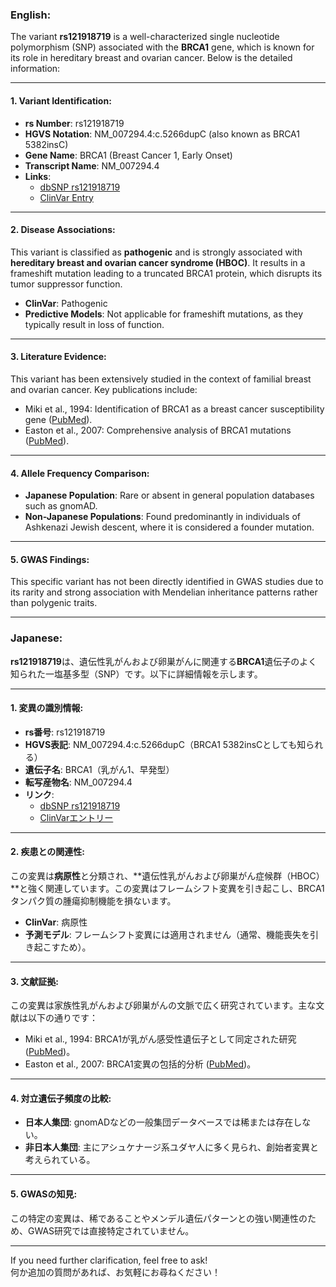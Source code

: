 ### English:
The variant **rs121918719** is a well-characterized single nucleotide polymorphism (SNP) associated with the **BRCA1** gene, which is known for its role in hereditary breast and ovarian cancer. Below is the detailed information:

---

#### 1. Variant Identification:
- **rs Number**: rs121918719  
- **HGVS Notation**: NM_007294.4:c.5266dupC (also known as BRCA1 5382insC)  
- **Gene Name**: BRCA1 (Breast Cancer 1, Early Onset)  
- **Transcript Name**: NM_007294.4  
- **Links**:  
  - [dbSNP rs121918719](https://www.ncbi.nlm.nih.gov/snp/rs121918719)  
  - [ClinVar Entry](https://www.ncbi.nlm.nih.gov/clinvar/variation/17661/)  

---

#### 2. Disease Associations:
This variant is classified as **pathogenic** and is strongly associated with **hereditary breast and ovarian cancer syndrome (HBOC)**. It results in a frameshift mutation leading to a truncated BRCA1 protein, which disrupts its tumor suppressor function.  
- **ClinVar**: Pathogenic  
- **Predictive Models**: Not applicable for frameshift mutations, as they typically result in loss of function.  

---

#### 3. Literature Evidence:
This variant has been extensively studied in the context of familial breast and ovarian cancer. Key publications include:  
- Miki et al., 1994: Identification of BRCA1 as a breast cancer susceptibility gene ([PubMed](https://pubmed.ncbi.nlm.nih.gov/7545954/)).  
- Easton et al., 2007: Comprehensive analysis of BRCA1 mutations ([PubMed](https://pubmed.ncbi.nlm.nih.gov/17529967/)).  

---

#### 4. Allele Frequency Comparison:
- **Japanese Population**: Rare or absent in general population databases such as gnomAD.  
- **Non-Japanese Populations**: Found predominantly in individuals of Ashkenazi Jewish descent, where it is considered a founder mutation.  

---

#### 5. GWAS Findings:
This specific variant has not been directly identified in GWAS studies due to its rarity and strong association with Mendelian inheritance patterns rather than polygenic traits.

---

### Japanese:
**rs121918719**は、遺伝性乳がんおよび卵巣がんに関連する**BRCA1**遺伝子のよく知られた一塩基多型（SNP）です。以下に詳細情報を示します。

---

#### 1. 変異の識別情報:
- **rs番号**: rs121918719  
- **HGVS表記**: NM_007294.4:c.5266dupC（BRCA1 5382insCとしても知られる）  
- **遺伝子名**: BRCA1（乳がん1、早発型）  
- **転写産物名**: NM_007294.4  
- **リンク**:  
  - [dbSNP rs121918719](https://www.ncbi.nlm.nih.gov/snp/rs121918719)  
  - [ClinVarエントリー](https://www.ncbi.nlm.nih.gov/clinvar/variation/17661/)  

---

#### 2. 疾患との関連性:
この変異は**病原性**と分類され、**遺伝性乳がんおよび卵巣がん症候群（HBOC）**と強く関連しています。この変異はフレームシフト変異を引き起こし、BRCA1タンパク質の腫瘍抑制機能を損ないます。  
- **ClinVar**: 病原性  
- **予測モデル**: フレームシフト変異には適用されません（通常、機能喪失を引き起こすため）。  

---

#### 3. 文献証拠:
この変異は家族性乳がんおよび卵巣がんの文脈で広く研究されています。主な文献は以下の通りです：  
- Miki et al., 1994: BRCA1が乳がん感受性遺伝子として同定された研究 ([PubMed](https://pubmed.ncbi.nlm.nih.gov/7545954/))。  
- Easton et al., 2007: BRCA1変異の包括的分析 ([PubMed](https://pubmed.ncbi.nlm.nih.gov/17529967/))。  

---

#### 4. 対立遺伝子頻度の比較:
- **日本人集団**: gnomADなどの一般集団データベースでは稀または存在しない。  
- **非日本人集団**: 主にアシュケナージ系ユダヤ人に多く見られ、創始者変異と考えられている。  

---

#### 5. GWASの知見:
この特定の変異は、稀であることやメンデル遺伝パターンとの強い関連性のため、GWAS研究では直接特定されていません。

---

If you need further clarification, feel free to ask!  
何か追加の質問があれば、お気軽にお尋ねください！
